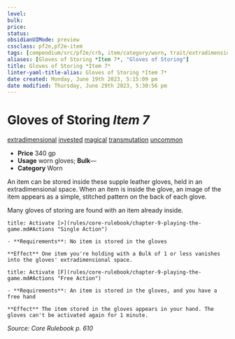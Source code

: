 ```yaml
---
level:
bulk:
price:
status:
obsidianUIMode: preview
cssclass: pf2e,pf2e-item
tags: [compendium/src/pf2e/crb, item/category/worn, trait/extradimensional, trait/invested, trait/magical, trait/transmutation, trait/uncommon]
aliases: [Gloves of Storing *Item 7*, "Gloves of Storing"]
title: Gloves of Storing *Item 7*
linter-yaml-title-alias: Gloves of Storing *Item 7*
date created: Monday, June 19th 2023, 5:15:09 pm
date modified: Thursday, June 29th 2023, 5:30:56 pm
---
```


# Gloves of Storing *Item 7*

[extradimensional](rules/traits/extradimensional.md) [invested](rules/traits/invested.md) [magical](rules/traits/magical.md) [transmutation](rules/traits/transmutation.md) [uncommon](rules/traits/uncommon.md)  

- **Price** 340 gp
- **Usage** worn gloves; **Bulk**—
- **Category** Worn

An item can be stored inside these supple leather gloves, held in an extradimensional space. When an item is inside the glove, an image of the item appears as a simple, stitched pattern on the back of each glove.

Many gloves of storing are found with an item already inside.

```ad-embed-ability
title: Activate [>](rules/core-rulebook/chapter-9-playing-the-game.md#Actions "Single Action")

- **Requirements**: No item is stored in the gloves

**Effect** One item you're holding with a Bulk of 1 or less vanishes into the gloves' extradimensional space.
```

```ad-embed-ability
title: Activate [F](rules/core-rulebook/chapter-9-playing-the-game.md#Actions "Free Action")

- **Requirements**: An item is stored in the gloves, and you have a free hand

**Effect** The item stored in the gloves appears in your hand. The gloves can't be activated again for 1 minute.
```

*Source: Core Rulebook p. 610*
